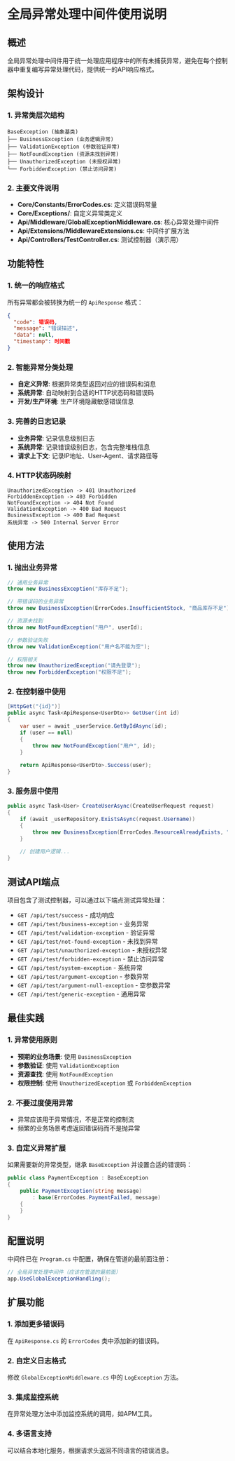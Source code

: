 # 全局异常处理中间件使用说明

## 概述

全局异常处理中间件用于统一处理应用程序中的所有未捕获异常，避免在每个控制器中重复编写异常处理代码，提供统一的API响应格式。

## 架构设计

### 1. 异常类层次结构

```
BaseException (抽象基类)
├── BusinessException (业务逻辑异常)
├── ValidationException (参数验证异常)
├── NotFoundException (资源未找到异常)
├── UnauthorizedException (未授权异常)
└── ForbiddenException (禁止访问异常)
```

### 2. 主要文件说明

- **Core/Constants/ErrorCodes.cs**: 定义错误码常量
- **Core/Exceptions/**: 自定义异常类定义
- **Api/Middleware/GlobalExceptionMiddleware.cs**: 核心异常处理中间件
- **Api/Extensions/MiddlewareExtensions.cs**: 中间件扩展方法
- **Api/Controllers/TestController.cs**: 测试控制器（演示用）

## 功能特性

### 1. 统一的响应格式
所有异常都会被转换为统一的 `ApiResponse` 格式：
```json
{
  "code": 错误码,
  "message": "错误描述",
  "data": null,
  "timestamp": 时间戳
}
```

### 2. 智能异常分类处理
- **自定义异常**: 根据异常类型返回对应的错误码和消息
- **系统异常**: 自动映射到合适的HTTP状态码和错误码
- **开发/生产环境**: 生产环境隐藏敏感错误信息

### 3. 完善的日志记录
- **业务异常**: 记录信息级别日志
- **系统异常**: 记录错误级别日志，包含完整堆栈信息
- **请求上下文**: 记录IP地址、User-Agent、请求路径等

### 4. HTTP状态码映射
```
UnauthorizedException -> 401 Unauthorized
ForbiddenException -> 403 Forbidden
NotFoundException -> 404 Not Found
ValidationException -> 400 Bad Request
BusinessException -> 400 Bad Request
系统异常 -> 500 Internal Server Error
```

## 使用方法

### 1. 抛出业务异常
```csharp
// 通用业务异常
throw new BusinessException("库存不足");

// 带错误码的业务异常
throw new BusinessException(ErrorCodes.InsufficientStock, "商品库存不足");

// 资源未找到
throw new NotFoundException("用户", userId);

// 参数验证失败
throw new ValidationException("用户名不能为空");

// 权限相关
throw new UnauthorizedException("请先登录");
throw new ForbiddenException("权限不足");
```

### 2. 在控制器中使用
```csharp
[HttpGet("{id}")]
public async Task<ApiResponse<UserDto>> GetUser(int id)
{
    var user = await _userService.GetByIdAsync(id);
    if (user == null)
    {
        throw new NotFoundException("用户", id);
    }
    
    return ApiResponse<UserDto>.Success(user);
}
```

### 3. 服务层中使用
```csharp
public async Task<User> CreateUserAsync(CreateUserRequest request)
{
    if (await _userRepository.ExistsAsync(request.Username))
    {
        throw new BusinessException(ErrorCodes.ResourceAlreadyExists, "用户名已存在");
    }
    
    // 创建用户逻辑...
}
```

## 测试API端点

项目包含了测试控制器，可以通过以下端点测试异常处理：

- `GET /api/test/success` - 成功响应
- `GET /api/test/business-exception` - 业务异常
- `GET /api/test/validation-exception` - 验证异常
- `GET /api/test/not-found-exception` - 未找到异常
- `GET /api/test/unauthorized-exception` - 未授权异常
- `GET /api/test/forbidden-exception` - 禁止访问异常
- `GET /api/test/system-exception` - 系统异常
- `GET /api/test/argument-exception` - 参数异常
- `GET /api/test/argument-null-exception` - 空参数异常
- `GET /api/test/generic-exception` - 通用异常

## 最佳实践

### 1. 异常使用原则
- **预期的业务场景**: 使用 `BusinessException`
- **参数验证**: 使用 `ValidationException`
- **资源查找**: 使用 `NotFoundException`
- **权限控制**: 使用 `UnauthorizedException` 或 `ForbiddenException`

### 2. 不要过度使用异常
- 异常应该用于异常情况，不是正常的控制流
- 频繁的业务场景考虑返回错误码而不是抛异常

### 3. 自定义异常扩展
如果需要新的异常类型，继承 `BaseException` 并设置合适的错误码：
```csharp
public class PaymentException : BaseException
{
    public PaymentException(string message) 
        : base(ErrorCodes.PaymentFailed, message)
    {
    }
}
```

## 配置说明

中间件已在 `Program.cs` 中配置，确保在管道的最前面注册：
```csharp
// 全局异常处理中间件（应该在管道的最前面）
app.UseGlobalExceptionHandling();
```

## 扩展功能

### 1. 添加更多错误码
在 `ApiResponse.cs` 的 `ErrorCodes` 类中添加新的错误码。

### 2. 自定义日志格式
修改 `GlobalExceptionMiddleware.cs` 中的 `LogException` 方法。

### 3. 集成监控系统
在异常处理方法中添加监控系统的调用，如APM工具。

### 4. 多语言支持
可以结合本地化服务，根据请求头返回不同语言的错误消息。
